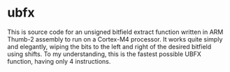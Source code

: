 # ubfx
This is source code for an unsigned bitfield extract function written in ARM Thumb-2 assembly to run on a Cortex-M4 processor. It works quite simply and elegantly, wiping the bits to the left and right of the desired bitfield using shifts. To my understanding, this is the fastest possible UBFX function, having only 4 instructions.  
